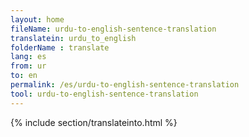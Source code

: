 ```yaml
---
layout: home
fileName: urdu-to-english-sentence-translation
translatein: urdu_to_english
folderName : translate
lang: es
from: ur
to: en
permalink: /es/urdu-to-english-sentence-translation
tool: urdu-to-english-sentence-translation
---
```

{% include section/translateinto.html %}